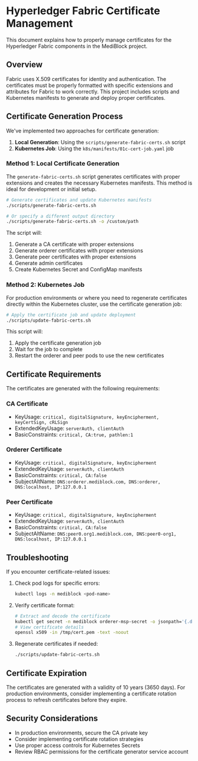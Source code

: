 # Hyperledger Fabric Certificate Management

This document explains how to properly manage certificates for the Hyperledger Fabric components in the MediBlock project.

## Overview

Fabric uses X.509 certificates for identity and authentication. The certificates must be properly formatted with specific extensions and attributes for Fabric to work correctly. This project includes scripts and Kubernetes manifests to generate and deploy proper certificates.

## Certificate Generation Process

We've implemented two approaches for certificate generation:

1. **Local Generation**: Using the `scripts/generate-fabric-certs.sh` script
2. **Kubernetes Job**: Using the `k8s/manifests/01c-cert-job.yaml` job

### Method 1: Local Certificate Generation

The `generate-fabric-certs.sh` script generates certificates with proper extensions and creates the necessary Kubernetes manifests. This method is ideal for development or initial setup.

```bash
# Generate certificates and update Kubernetes manifests
./scripts/generate-fabric-certs.sh

# Or specify a different output directory
./scripts/generate-fabric-certs.sh -o /custom/path
```

The script will:
1. Generate a CA certificate with proper extensions
2. Generate orderer certificates with proper extensions
3. Generate peer certificates with proper extensions
4. Generate admin certificates
5. Create Kubernetes Secret and ConfigMap manifests

### Method 2: Kubernetes Job

For production environments or where you need to regenerate certificates directly within the Kubernetes cluster, use the certificate generation job:

```bash
# Apply the certificate job and update deployment
./scripts/update-fabric-certs.sh
```

This script will:
1. Apply the certificate generation job
2. Wait for the job to complete
3. Restart the orderer and peer pods to use the new certificates

## Certificate Requirements

The certificates are generated with the following requirements:

### CA Certificate
- KeyUsage: `critical, digitalSignature, keyEncipherment, keyCertSign, cRLSign`
- ExtendedKeyUsage: `serverAuth, clientAuth`
- BasicConstraints: `critical, CA:true, pathlen:1`

### Orderer Certificate
- KeyUsage: `critical, digitalSignature, keyEncipherment`
- ExtendedKeyUsage: `serverAuth, clientAuth`
- BasicConstraints: `critical, CA:false`
- SubjectAltName: `DNS:orderer.mediblock.com, DNS:orderer, DNS:localhost, IP:127.0.0.1`

### Peer Certificate
- KeyUsage: `critical, digitalSignature, keyEncipherment`
- ExtendedKeyUsage: `serverAuth, clientAuth`
- BasicConstraints: `critical, CA:false`
- SubjectAltName: `DNS:peer0.org1.mediblock.com, DNS:peer0-org1, DNS:localhost, IP:127.0.0.1`

## Troubleshooting

If you encounter certificate-related issues:

1. Check pod logs for specific errors:
   ```bash
   kubectl logs -n mediblock <pod-name>
   ```

2. Verify certificate format:
   ```bash
   # Extract and decode the certificate
   kubectl get secret -n mediblock orderer-msp-secret -o jsonpath='{.data.cert\.pem}' | base64 -d > /tmp/cert.pem
   # View certificate details
   openssl x509 -in /tmp/cert.pem -text -noout
   ```

3. Regenerate certificates if needed:
   ```bash
   ./scripts/update-fabric-certs.sh
   ```

## Certificate Expiration

The certificates are generated with a validity of 10 years (3650 days). For production environments, consider implementing a certificate rotation process to refresh certificates before they expire.

## Security Considerations

- In production environments, secure the CA private key
- Consider implementing certificate rotation strategies
- Use proper access controls for Kubernetes Secrets
- Review RBAC permissions for the certificate generator service account 